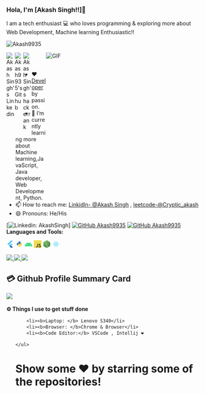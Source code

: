 ### Hola, I'm [Akash Singh!!]👋
I am a tech enthusiast 💻 who loves programming & exploring more about Web Development, Machine learning Enthusiastic!!
<p align="left">
<img src="https://komarev.com/ghpvc/?username=Akash9935&label=Profile views&color=green&style=plastic" alt="Akash9935" /> 
</p>
</a><img align="right" alt="GIF" src="https://camo.githubusercontent.com/992babdffd8c74a1502de375fbdf7e4d54773242/68747470733a2f2f6d656469612e67697068792e636f6d2f6d656469612f53576f536b4e36447854737a71494b4571762f67697068792e676966" width="400" height="355" />
</a>
<a href="https://www.linkedin.com/in/akash-singh-06942b1b7/">
  <img align="left" alt="Akash Singh's Linkedin" width="22px" src="https://cdn.jsdelivr.net/npm/simple-icons@v3/icons/linkedin.svg" />
</a>
<a href="https://github.com/Akash9935">
  <img align="left" alt="Akash9935's Github" width="22px" src="https://cdn.jsdelivr.net/npm/simple-icons@v3/icons/github.svg" />
</a>
<a href="https://www.hackerrank.com/akku9696singh">
  <img align="left" alt="Akash Singh's hackerrank" width="22px" src="https://cdn.jsdelivr.net/npm/simple-icons@v3/icons/hackerrank.svg" />
</a>
	

<br/>
<br/>


- ❤️ [Developer](https://github.com/Akash9935) by passion. 
- 🌱 I’m currently learning more about Machine learning,JavaScript, Java developer, Web Development, Python.
- 📫 How to reach me: [LinkidIn- @Akash Singh](https://www.linkedin.com/in/akash-singh-06942b1b7/) , [leetcode-@Cryptic_akash](https://leetcode.com/Cryptic_akash/)
- 😄 Pronouns: He/His            
           
 
[![Linkedin: AkashSingh](https://img.shields.io/badge/-akashSingh-blue?style=flat-square&logo=Linkedin&logoColor=white&link=https://www.linkedin.com/in/akash-singh-06942b1b7/)]
[![GitHub Akash9935](https://img.shields.io/github/followers/Akash9935?label=follow&style=social)](https://github.com/Akash9935)
[![GitHub Akash9935](https://img.shields.io/github/followers/Akash9935?label=follow&style=social)](https://github.com/Akash9935)
**Languages and Tools:**  

<code><img height="20" src="https://raw.githubusercontent.com/github/explore/80688e429a7d4ef2fca1e82350fe8e3517d3494d/topics/flutter/flutter.png"></code>
<code><img height="20" src="https://raw.githubusercontent.com/github/explore/80688e429a7d4ef2fca1e82350fe8e3517d3494d/topics/python/python.png"></code>
<code><img height="20" src="https://raw.githubusercontent.com/github/explore/80688e429a7d4ef2fca1e82350fe8e3517d3494d/topics/android/android.png"></code>
<code><img height="20" src="https://raw.githubusercontent.com/github/explore/80688e429a7d4ef2fca1e82350fe8e3517d3494d/topics/javascript/javascript.png"></code>
<code><img height="20" src="https://raw.githubusercontent.com/github/explore/80688e429a7d4ef2fca1e82350fe8e3517d3494d/topics/nodejs/nodejs.png"></code>
<code><img height="20" src="https://raw.githubusercontent.com/github/explore/80688e429a7d4ef2fca1e82350fe8e3517d3494d/topics/react/react.png"></code>   

<a href="https://github.com/Akash9935">
<img height="114em"src="https://github-readme-stats.vercel.app/api?username=Akash9935&show_icons=true&theme=algolia&include_all_commits=true&count_private=true"/>

<img height="114em" src="https://github-readme-stats-eight-theta.vercel.app/api/top-langs/?username=Akash9935&layout=compact&langs_count=6&theme=algolia"/>
<img height="114em" src="https://github-readme-streak-stats.herokuapp.com/?user=aman9113&show_icons=true&locale=en&layout=compact&theme=algolia&line_height=0"/>
</a>

## 💳 Github Profile Summary Card
<p align="fitscreen">
  <img height= "237 em" src="https://github-profile-summary-cards.vercel.app/api/cards/profile-details?username=aman9113&theme=vue"/>
</p>


<b>⚙️ Things I use to get stuff done</b></summary>
  	<ul>
  	    
	    <li><b>Laptop: </b> Lenovo S340</li>
  	    <li><b>Browser: </b>Chrome & Browser</li>
	    <li><b>Code Editor:</b> VSCode , Intellij ❤
 </li>
            
	</ul>	

<div align="centre">
	

# Show some ❤ by starring some of the repositories!





</div>
   
